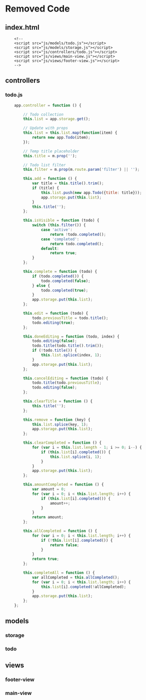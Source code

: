 # Removed Code

## index.html

		<!--
        <script src="js/models/todo.js"></script>
		<script src="js/models/storage.js"></script>
		<script src="js/controllers/todo.js"></script>
        <script src="js/views/main-view.js"></script>
        <script src="js/views/footer-view.js"></script>
		-->
		
## controllers 

### todo.js

```javascript
	app.controller = function () {

		// Todo collection
		this.list = app.storage.get();

		// Update with props
		this.list = this.list.map(function(item) {
			return new app.Todo(item);
		});

		// Temp title placeholder
		this.title = m.prop('');

		// Todo list filter
		this.filter = m.prop(m.route.param('filter') || '');

		this.add = function () {
			var title = this.title().trim();
			if (title) {
				this.list.push(new app.Todo({title: title}));
				app.storage.put(this.list);
			}
			this.title('');
		};

		this.isVisible = function (todo) {
			switch (this.filter()) {
				case 'active':
					return !todo.completed();
				case 'completed':
					return todo.completed();
				default:
					return true;
			}
		};

		this.complete = function (todo) {
			if (todo.completed()) {
				todo.completed(false);
			} else {
				todo.completed(true);
			}
			app.storage.put(this.list);
		};

		this.edit = function (todo) {
			todo.previousTitle = todo.title();
			todo.editing(true);
		};

		this.doneEditing = function (todo, index) {
			todo.editing(false);
			todo.title(todo.title().trim());
			if (!todo.title()) {
				this.list.splice(index, 1);
			}
			app.storage.put(this.list);
		};

		this.cancelEditing = function (todo) {
			todo.title(todo.previousTitle);
			todo.editing(false);
		};

		this.clearTitle = function () {
			this.title('');
		};

		this.remove = function (key) {
			this.list.splice(key, 1);
			app.storage.put(this.list);
		};

		this.clearCompleted = function () {
			for (var i = this.list.length - 1; i >= 0; i--) {
				if (this.list[i].completed()) {
					this.list.splice(i, 1);
				}
			}
			app.storage.put(this.list);
		};

		this.amountCompleted = function () {
			var amount = 0;
			for (var i = 0; i < this.list.length; i++) {
				if (this.list[i].completed()) {
					amount++;
				}
			}
			return amount;
		};

		this.allCompleted = function () {
			for (var i = 0; i < this.list.length; i++) {
				if (!this.list[i].completed()) {
					return false;
				}
			}
			return true;
		};

		this.completeAll = function () {
			var allCompleted = this.allCompleted();
			for (var i = 0; i < this.list.length; i++) {
				this.list[i].completed(!allCompleted);
			}
			app.storage.put(this.list);
		};
	};
```

## models

### storage
### todo

## views

### footer-view
### main-view